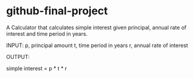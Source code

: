 # github-final-project
A Calculator that calculates simple interest given principal, annual rate of interest and time period in years.

INPUT:
p, principal amount
t, time period in years
r, annual rate of interest

OUTPUT:

simple interest = p * t * r
